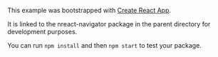 This example was bootstrapped with [Create React App](https://github.com/facebook/create-react-app).

It is linked to the nreact-navigator package in the parent directory for development purposes.

You can run `npm install` and then `npm start` to test your package.
